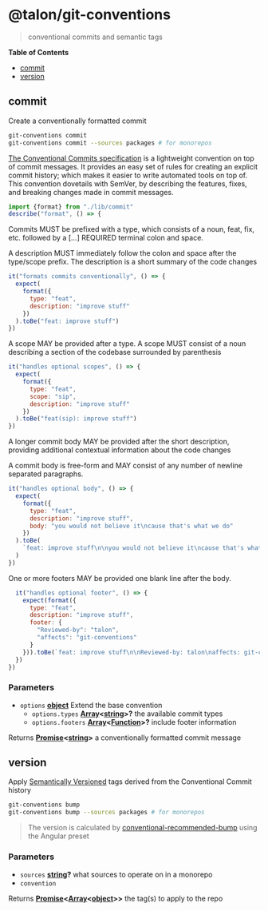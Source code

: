 <!-- Generated by @talon/sip. Update this documentation by updating the source code. -->

# @talon/git-conventions

> conventional commits and semantic tags

**Table of Contents**

<!-- toc -->

- [commit](#commit)
- [version](#version)

<!-- tocstop -->

## commit

Create a conventionally formatted commit

```sh
git-conventions commit
git-conventions commit --sources packages # for monorepos
```

[The Conventional Commits specification][1] is a lightweight convention on top of commit messages. It provides an easy set of rules for creating an explicit commit history; which makes it easier to write automated tools on top of. This convention dovetails with SemVer, by describing the features, fixes, and breaking changes made in commit messages.

```js
import {format} from "./lib/commit"
describe("format", () => {
```

Commits MUST be prefixed with a type, which consists of a noun, feat, fix, etc. followed by a [...] REQUIRED terminal colon and space.

A description MUST immediately follow the colon and space after the type/scope prefix. The description is a short summary of the code changes

```js
it("formats commits conventionally", () => {
  expect(
    format({
      type: "feat",
      description: "improve stuff"
    })
  ).toBe("feat: improve stuff")
})
```

A scope MAY be provided after a type. A scope MUST consist of a noun describing a section of the codebase surrounded by parenthesis

```js
it("handles optional scopes", () => {
  expect(
    format({
      type: "feat",
      scope: "sip",
      description: "improve stuff"
    })
  ).toBe("feat(sip): improve stuff")
})
```

A longer commit body MAY be provided after the short description, providing additional contextual information about the code changes

A commit body is free-form and MAY consist of any number of newline separated paragraphs.

```js
it("handles optional body", () => {
  expect(
    format({
      type: "feat",
      description: "improve stuff",
      body: "you would not believe it\ncause that's what we do"
    })
  ).toBe(
    `feat: improve stuff\n\nyou would not believe it\ncause that's what we do`
  )
})
```

One or more footers MAY be provided one blank line after the body.

```js
  it("handles optional footer", () => {
    expect(format({
      type: "feat",
      description: "improve stuff",
      footer: {
        "Reviewed-by": "talon",
        "affects": "git-conventions"
      }
    })).toBe(`feat: improve stuff\n\nReviewed-by: talon\naffects: git-conventions`)
  })
})
```

### Parameters

- `options` **[object][2]** Extend the base convention
  - `options.types` **[Array][3]&lt;[string][4]>?** the available commit types
  - `options.footers` **[Array][3]&lt;[Function][5]>?** include footer information

Returns **[Promise][6]&lt;[string][4]>** a conventionally formatted commit message

## version

Apply [Semantically Versioned][7] tags derived from the Conventional Commit history

```sh
git-conventions bump
git-conventions bump --sources packages # for monorepos
```

> The version is calculated by [conventional-recommended-bump][8] using the Angular preset

### Parameters

- `sources` **[string][4]?** what sources to operate on in a monorepo
- `convention`

Returns **[Promise][6]&lt;[Array][3]&lt;[object][2]>>** the tag(s) to apply to the repo

[1]: https://www.conventionalcommits.org/en/v1.0.0
[2]: https://developer.mozilla.org/docs/Web/JavaScript/Reference/Global_Objects/Object
[3]: https://developer.mozilla.org/docs/Web/JavaScript/Reference/Global_Objects/Array
[4]: https://developer.mozilla.org/docs/Web/JavaScript/Reference/Global_Objects/String
[5]: https://developer.mozilla.org/docs/Web/JavaScript/Reference/Statements/function
[6]: https://developer.mozilla.org/docs/Web/JavaScript/Reference/Global_Objects/Promise
[7]: https://semver.org
[8]: https://github.com/conventional-changelog/conventional-changelog/tree/master/packages/conventional-recommended-bump
